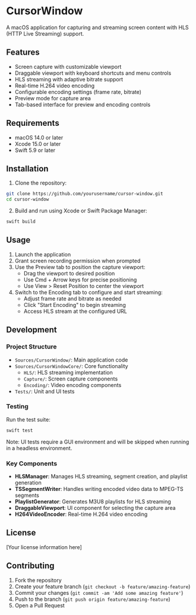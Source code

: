 # CursorWindow

A macOS application for capturing and streaming screen content with HLS (HTTP Live Streaming) support.

## Features

- Screen capture with customizable viewport
- Draggable viewport with keyboard shortcuts and menu controls
- HLS streaming with adaptive bitrate support
- Real-time H.264 video encoding
- Configurable encoding settings (frame rate, bitrate)
- Preview mode for capture area
- Tab-based interface for preview and encoding controls

## Requirements

- macOS 14.0 or later
- Xcode 15.0 or later
- Swift 5.9 or later

## Installation

1. Clone the repository:
```bash
git clone https://github.com/yourusername/cursor-window.git
cd cursor-window
```

2. Build and run using Xcode or Swift Package Manager:
```bash
swift build
```

## Usage

1. Launch the application
2. Grant screen recording permission when prompted
3. Use the Preview tab to position the capture viewport:
   - Drag the viewport to desired position
   - Use Cmd + Arrow keys for precise positioning
   - Use View > Reset Position to center the viewport
4. Switch to the Encoding tab to configure and start streaming:
   - Adjust frame rate and bitrate as needed
   - Click "Start Encoding" to begin streaming
   - Access HLS stream at the configured URL

## Development

### Project Structure

- `Sources/CursorWindow/`: Main application code
- `Sources/CursorWindowCore/`: Core functionality
  - `HLS/`: HLS streaming implementation
  - `Capture/`: Screen capture components
  - `Encoding/`: Video encoding components
- `Tests/`: Unit and UI tests

### Testing

Run the test suite:
```bash
swift test
```

Note: UI tests require a GUI environment and will be skipped when running in a headless environment.

### Key Components

- **HLSManager**: Manages HLS streaming, segment creation, and playlist generation
- **TSSegmentWriter**: Handles writing encoded video data to MPEG-TS segments
- **PlaylistGenerator**: Generates M3U8 playlists for HLS streaming
- **DraggableViewport**: UI component for selecting the capture area
- **H264VideoEncoder**: Real-time H.264 video encoding

## License

[Your license information here]

## Contributing

1. Fork the repository
2. Create your feature branch (`git checkout -b feature/amazing-feature`)
3. Commit your changes (`git commit -am 'Add some amazing feature'`)
4. Push to the branch (`git push origin feature/amazing-feature`)
5. Open a Pull Request
